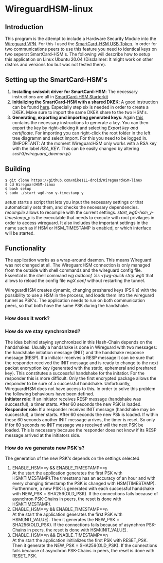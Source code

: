 # WireguardHSM-linux

## Introduction
This program is the attempt to include a Hardware Security Module into the [Wireguard VPN](https://github.com/WireGuard). For this I used the [SmartCard-HSM USB Token](https://www.cardomatic.de/SmartCard-HSM-4K-USB-Token). In order for two communications peers to use this feature you need to identical keys on two seperat SmartCard-HSM's. The following will describe how to setup this application on Linux Ubuntu 20.04 (Disclaimer: It might work on other distros and versions too but was not tested there).

## Setting up the SmartCard-HSM's
1. **Installing swissbit driver for SmartCard-HSM**: The necessary instructions are all in [SmartCard-HSM Starterkit](http://www.cardcontact.de/download/sc-hsm-starterkit.zip)
2. **Initializing the SmartCard-HSM with a shared DKEK**: A good instruction can be found [here](https://vessokolev.blogspot.com/2019/06/smartcard-hsm-usb-token-using-smart.html). Especially step six is needed in order to create a DKEK. Make sure to import the same DKEK share to the two HSM's.
3. **Generating, exporting and importing generated keys**: Again [this](https://vessokolev.blogspot.com/2019/06/smartcard-hsm-usb-token-using-smart.html) contains the necessary instructions to generate a key. You can then export the key by right-clicking it and selecting *Export key and certificate*. For importing you can right-click the root folder in the left tree diagramm and select import. For this you need to be logged in. (IMPORTANT: At the moment WireguardHSM only works with a RSA key with the label *RSA_KEY*. This can be easily changed by altering *scsh3/wireguard_daemon.js*)

## Building
```
$ git clone https://github.com/mike111-droid/WireguardHSM-linux  
$ cd WireguardHSM-linux  
$ bash setup
$ sudo ./start_wg0-hsm_y-timestamp_y
```

*setup* starts a script that lets you input the necessary settings or that automatically sets them, and checks the necessary dependencies. *recompile* allows to recompile with the current settings. *start_wg0-hsm_y-timestamp_y* is the executable that needs to execute with root privilages in order to access wireguard. It also includes the important settings in the name such as if HSM or HSM_TIMESTAMP is enabled, or which interface will be started.

## Functionality
The application works as a wrap-around daemon. This means Wireguard was not changed at all. The WireguardHSM connection is only managed from the outside with shell commands and the wireguard config file. Essential is the shell command *wg addconf %s <(wg-quick strip wgX* that allows to reload the config file *wgX.conf* without restarting the tunnel.  

WireguardHSM creates dynamic, changing preshared keys (PSK's) with the possibility to use a HSM in the process, and loads them into the wireguard tunnel as PSK's. The application needs to run on both communication peers, so that both have the same PSK during the handshake.

### How does it work?

### How do we stay synchronized?
The idea behind staying synchronized in this Hash-Chain depends on the handshakes. Usually a handshake is done in Wireguard with two messages: the handshake initiation message (INIT) and the handshake response message (RESP). If a initiator receives a RESP message it can be sure that the responder received the INIT message and is ready to change to the next packat encryption key (generated with the static, ephemeral and preshared key). This constitutes a successful handshake for the initatior. For the responder this is more difficult. Only the first encrypted package allows the responder to be sure of a successful handshake. Unfortuantly, WireguardHSM does not have access to this. In order to solve this problem the following behaviours have been defined.  
**Initiator role**: If an initiator receives RESP message (handshake was successful), a timer starts. After 60 seconds the new PSK is loaded.  
**Responder role**: If a responder receives INIT message (handshake may be successful), a timer starts. After 60 seconds the new PSk is loaded. If within these 60 seconds another INIT message arrives, the timer is reset. So only if for 60 seconds no INIT message was received will the next PSK be loaded. This is necessary because the responder does not know if its RESP message arrived at the initiators side.


### How do we generate new PSK's?
The generation of the new PSK's depends on the settings selected.
1. ENABLE_HSM==y && ENABLE_TIMESTAMP==y  
At the start the application generates the first PSK with HSM(TIMESTAMP).The timestamp has an accuracy of an hour and with every changing timestamp the PSK is changed with HSM(TIMESTAMP). Furthermore, a new PSK is generated with each successful handshake with NEW_PSK = SHA256(OLD_PSK). If the connections fails because of asynchron PSK-Chains in peers, the reset is done with HSM(TIMESTAMP).
2. ENABLE_HSM==y && ENABLE_TIMESTAMP==n  
At the start the application generates the first PSK with HSM(INIT_VALUE). Then it generates the NEW_PSK = SHA256(OLD_PSK). If the connections fails because of asynchron PSK-Chains in peers, the reset is done with HSM(INIT_VALUE).
3. ENABLE_HSM==n && ENABLE_TIMESTAMP==n  
At the start the application initlializes the first PSK with RESET_PSK. Then it generate the NEW_PSK = SHA256(OLD_PSK). If the connections fails because of asynchron PSK-Chains in peers, the reset is done with RESET_PSK.



